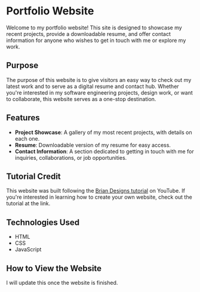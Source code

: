 # Portfolio Website

Welcome to my portfolio website! This site is designed to showcase my recent projects, provide a downloadable resume, and offer contact information for anyone who wishes to get in touch with me or explore my work.

## Purpose

The purpose of this website is to give visitors an easy way to check out my latest work and to serve as a digital resume and contact hub. Whether you're interested in my software engineering projects, design work, or want to collaborate, this website serves as a one-stop destination.

## Features

- **Project Showcase**: A gallery of my most recent projects, with details on each one.
- **Resume**: Downloadable version of my resume for easy access.
- **Contact Information**: A section dedicated to getting in touch with me for inquiries, collaborations, or job opportunities.

## Tutorial Credit

This website was built following the [Brian Designs tutorial](https://www.youtube.com/watch?v=FazgJVnrVuI) on YouTube. If you're interested in learning how to create your own website, check out the tutorial at the link.

## Technologies Used

- HTML
- CSS
- JavaScript

## How to View the Website

I will update this once the website is finished.

